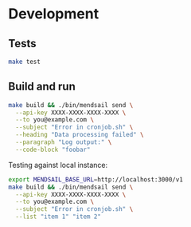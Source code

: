 # Development

## Tests

```bash
make test
```

## Build and run

```bash
make build && ./bin/mendsail send \
  --api-key XXXX-XXXX-XXXX-XXXX \
  --to you@example.com \
  --subject "Error in cronjob.sh" \
  --heading "Data processing failed" \
  --paragraph "Log output:" \
  --code-block "foobar"
```

Testing against local instance:

```bash
export MENDSAIL_BASE_URL=http://localhost:3000/v1
make build && ./bin/mendsail send \
  --api-key XXXX-XXXX-XXXX-XXXX \
  --to you@example.com \
  --subject "Error in cronjob.sh" \
  --list "item 1" "item 2"
```
